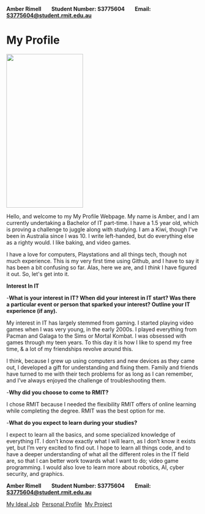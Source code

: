 **Amber Rimell&nbsp;&nbsp;&nbsp;&nbsp;&nbsp;&nbsp;&nbsp;&nbsp;Student Number: S3775604&nbsp;&nbsp;&nbsp;&nbsp;&nbsp;&nbsp;&nbsp;&nbsp;Email: S3775604@student.rmit.edu.au**

# My Profile

<img src="https://github.com/Amberrimell/amberrimell.github.io/blob/master/picture%20for%20profile.jpg?raw=true" width="200" height="400"/>

Hello, and welcome to my My Profile Webpage. My name is Amber, and I am currently undertaking a Bachelor of IT part-time. I have a 1.5 year old, which is proving a challenge to juggle along with studying. I am a Kiwi, though I've been in Australia since I was 10. I write left-handed, but do everything else as a righty would. I like baking, and video games.

I have a love for computers, Playstations and all things tech, though not much experience. This is my very first time using Github, and I have to say it has been a bit confusing so far. Alas, here we are, and I _think_ I have figured it out. So, let's get into it.

**Interest In IT**

-**What is your interest in IT? When did your interest in IT start? Was there a particular event or person that sparked your interest? Outline your IT experience (if any).**

My interest in IT has largely stemmed from gaming. I started playing video games when I was very young, in the early 2000s. I played everything from Pacman and Galaga to the Sims or Mortal Kombat. I was obsessed with games through my teen years. To this day it is how I like to spend my free time, & a lot of my friendships revolve around this.

I think, because I grew up using computers and new devices as they came out, I developed a gift for understanding and fixing them. Family and friends have turned to me with their tech problems for as long as I can remember, and I’ve always enjoyed the challenge of troubleshooting them.

-**Why did you choose to come to RMIT?**

I chose RMIT because I needed the flexibility RMIT offers of online learning while completing the degree. RMIT was the best option for me.

-**What do you expect to learn during your studies?**

I expect to learn all the basics, and some specialized knowledge of everything IT. I don’t know exactly what I will learn, as I don’t know it exists yet, but I’m very excited to find out. I hope to learn all things code, and to have a deeper understanding of what all the different roles in the IT field are, so that I can better work towards what I want to do; video game programming. I would also love to learn more about robotics, AI, cyber security, and graphics.

**Amber Rimell&nbsp;&nbsp;&nbsp;&nbsp;&nbsp;&nbsp;&nbsp;&nbsp;Student Number: S3775604&nbsp;&nbsp;&nbsp;&nbsp;&nbsp;&nbsp;&nbsp;&nbsp;Email: S3775604@student.rmit.edu.au**

[My Ideal Job](https://amberrimell.github.io/introtoitassessment/myidealjob) &nbsp;[Personal Profile](https://amberrimell.github.io/introtoitassessment/personalprofile) &nbsp;[My Project](https://amberrimell.github.io/introtoitassessment/myprojectidea)
